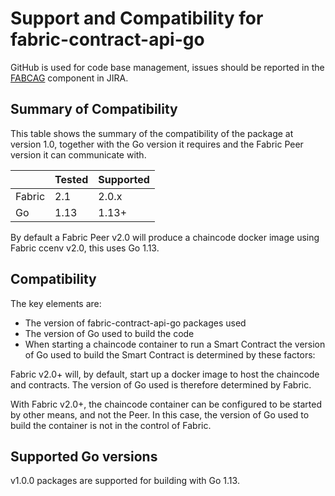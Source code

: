 # Support and Compatibility for fabric-contract-api-go

GitHub is used for code base management, issues should be reported in the [FABCAG](https://jira.hyperledger.org/projects/FABCAG/issues) component in JIRA.

## Summary of Compatibility

This table shows the summary of the compatibility of the package at version 1.0, together with the Go version it requires and the Fabric Peer version it can communicate with.

|            | Tested | Supported |
| ---------- | ------ | --------- |
| Fabric     | 2.1    | 2.0.x     |
| Go         | 1.13   | 1.13+     |

By default a Fabric Peer v2.0 will produce a chaincode docker image using Fabric ccenv v2.0, this uses Go 1.13.

## Compatibility

The key elements are:
- The version of fabric-contract-api-go packages used
- The version of Go used to build the code
- When starting a chaincode container to run a Smart Contract the version of Go used to build the Smart Contract is determined by these factors:

Fabric v2.0+ will, by default, start up a docker image to host the chaincode and contracts. The version of Go used is therefore determined by Fabric.

With Fabric v2.0+, the chaincode container can be configured to be started by other means, and not the Peer. In this case, the version of Go used to build the container is not in the control of Fabric.

## Supported Go versions

v1.0.0 packages are supported for building with Go 1.13.